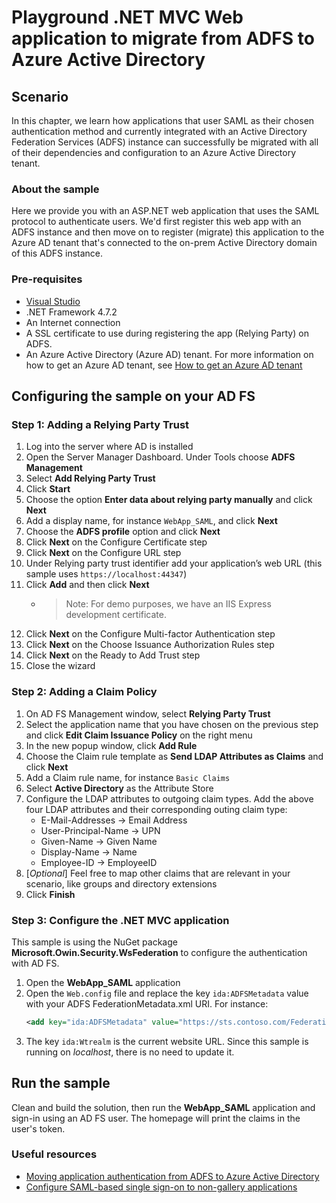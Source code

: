 # Playground .NET MVC Web application to migrate from ADFS to Azure Active Directory

## Scenario

In this chapter, we learn how applications that user SAML as their chosen authentication method and currently integrated with an Active Directory Federation Services (ADFS) instance can successfully be migrated with all of their dependencies and configuration to an Azure Active Directory tenant.

### About the sample

Here we provide you with an ASP.NET web application that uses the SAML protocol to authenticate users. We'd first register this web app with an ADFS instance and then move on to register (migrate) this application to the Azure AD tenant that's connected to the on-prem Active Directory domain of this ADFS instance.

### Pre-requisites

-  [Visual Studio](https://aka.ms/vsdownload)
- .NET Framework 4.7.2
- An Internet connection
- A SSL certificate to use during registering the app (Relying Party) on ADFS.
- An Azure Active Directory (Azure AD) tenant. For more information on how to get an Azure AD tenant, see [How to get an Azure AD tenant](https://azure.microsoft.com/documentation/articles/active-directory-howto-tenant/)

## Configuring the sample on your AD FS

### Step 1: Adding a Relying Party Trust

1. Log into the server where AD is installed
1. Open the Server Manager Dashboard. Under Tools choose **ADFS Management**
1. Select **Add Relying Party Trust**
1. Click **Start**
1. Choose the option **Enter data about relying party manually** and click **Next**
1. Add a display name, for instance `WebApp_SAML`, and click **Next**
1. Choose the **ADFS profile** option and click **Next**
1. Click **Next** on the Configure Certificate step
1. Click **Next** on the Configure URL step
1. Under Relying party trust identifier add your application’s web URL (this sample uses `https://localhost:44347`)
1. Click **Add** and then click **Next**
    - >Note: For demo purposes, we have an IIS Express development certificate.
2. Click **Next** on the Configure Multi-factor Authentication step
3. Click **Next** on the Choose Issuance Authorization Rules step
4. Click **Next** on the Ready to Add Trust step
5. Close the wizard

### Step 2: Adding a Claim Policy

1. On AD FS Management window, select **Relying Party Trust**
1. Select the application name that you have chosen on the previous step and click **Edit Claim Issuance Policy** on the right menu
1. In the new popup window, click **Add Rule**
1. Choose the Claim rule template as **Send LDAP Attributes as Claims** and click **Next**
1. Add a Claim rule name, for instance `Basic Claims`
1. Select **Active Directory** as the Attribute Store
1. Configure the LDAP attributes to outgoing claim types. Add the above four LDAP attributes and their corresponding outing claim type:
    - E-Mail-Addresses -> Email Address
    - User-Principal-Name -> UPN
    - Given-Name -> Given Name
    - Display-Name -> Name
    - Employee-ID -> EmployeeID
1. [*Optional*] Feel free to map other claims that are relevant in your scenario, like groups and directory extensions
1. Click **Finish**

### Step 3: Configure the .NET MVC application

This sample is using the NuGet package **Microsoft.Owin.Security.WsFederation** to configure the authentication with AD FS.

1. Open the **WebApp_SAML** application
1. Open the `Web.config` file and replace the key `ida:ADFSMetadata` value with your ADFS FederationMetadata.xml URI. For instance:
    ```xml
    <add key="ida:ADFSMetadata" value="https://sts.contoso.com/FederationMetadata/2007-06/FederationMetadata.xml" />
    ```
1. The key `ida:Wtrealm` is the current website URL. Since this sample is running on *localhost*, there is no need to update it. 

## Run the sample

Clean and build the solution, then run the **WebApp_SAML** application and sign-in using an AD FS user. The homepage will print the claims in the user's token.

### Useful resources

- [Moving application authentication from ADFS to Azure Active Directory](https://docs.microsoft.com/azure/active-directory/manage-apps/migrate-adfs-apps-to-azure)
- [Configure SAML-based single sign-on to non-gallery applications](https://docs.microsoft.com/azure/active-directory/manage-apps/configure-single-sign-on-non-gallery-applications)
